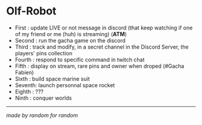# Olf-Robot

<!-- --- -->

* First  : update LIVE or not message in discord (that keep watching if one of my friend or me (huh) is streaming) (**ATM**)  
* Second : run the gacha game on the discord  
* Third  : track and modify, in a secret channel in the Discord Server, the players' pins collection  
* Fourth : respond to specific command in twitch chat  
* Fifth  : display on stream, rare pins and owner when droped (#Gacha Fabien)  
* Sixth  : build space marine suit  
* Seventh: launch personnal space rocket  
* Eighth : ???  
* Ninth  : conquer worlds  

---

_made by random_
_for random_
